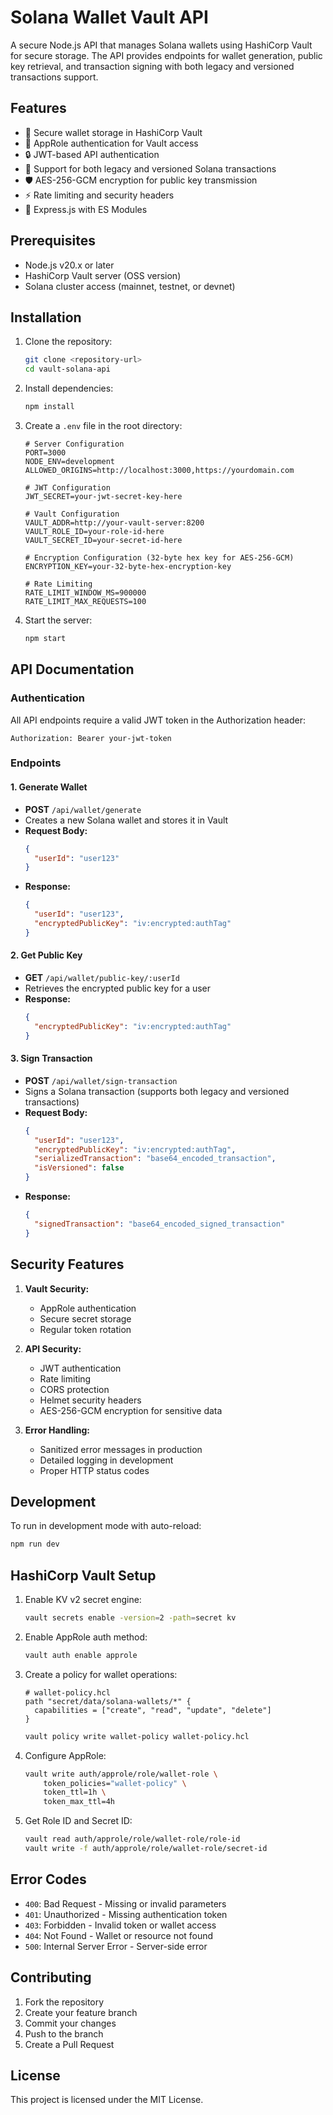 # Solana Wallet Vault API

A secure Node.js API that manages Solana wallets using HashiCorp Vault for secure storage. The API provides endpoints for wallet generation, public key retrieval, and transaction signing with both legacy and versioned transactions support.

## Features

- 🔐 Secure wallet storage in HashiCorp Vault
- 🔑 AppRole authentication for Vault access
- 🔒 JWT-based API authentication
- 📝 Support for both legacy and versioned Solana transactions
- 🛡️ AES-256-GCM encryption for public key transmission
- ⚡ Rate limiting and security headers
- 🚀 Express.js with ES Modules

## Prerequisites

- Node.js v20.x or later
- HashiCorp Vault server (OSS version)
- Solana cluster access (mainnet, testnet, or devnet)

## Installation

1. Clone the repository:
   ```bash
   git clone <repository-url>
   cd vault-solana-api
   ```

2. Install dependencies:
   ```bash
   npm install
   ```

3. Create a `.env` file in the root directory:
   ```env
   # Server Configuration
   PORT=3000
   NODE_ENV=development
   ALLOWED_ORIGINS=http://localhost:3000,https://yourdomain.com

   # JWT Configuration
   JWT_SECRET=your-jwt-secret-key-here

   # Vault Configuration
   VAULT_ADDR=http://your-vault-server:8200
   VAULT_ROLE_ID=your-role-id-here
   VAULT_SECRET_ID=your-secret-id-here

   # Encryption Configuration (32-byte hex key for AES-256-GCM)
   ENCRYPTION_KEY=your-32-byte-hex-encryption-key

   # Rate Limiting
   RATE_LIMIT_WINDOW_MS=900000
   RATE_LIMIT_MAX_REQUESTS=100
   ```

4. Start the server:
   ```bash
   npm start
   ```

## API Documentation

### Authentication

All API endpoints require a valid JWT token in the Authorization header:
```
Authorization: Bearer your-jwt-token
```

### Endpoints

#### 1. Generate Wallet
- **POST** `/api/wallet/generate`
- Creates a new Solana wallet and stores it in Vault
- **Request Body:**
  ```json
  {
    "userId": "user123"
  }
  ```
- **Response:**
  ```json
  {
    "userId": "user123",
    "encryptedPublicKey": "iv:encrypted:authTag"
  }
  ```

#### 2. Get Public Key
- **GET** `/api/wallet/public-key/:userId`
- Retrieves the encrypted public key for a user
- **Response:**
  ```json
  {
    "encryptedPublicKey": "iv:encrypted:authTag"
  }
  ```

#### 3. Sign Transaction
- **POST** `/api/wallet/sign-transaction`
- Signs a Solana transaction (supports both legacy and versioned transactions)
- **Request Body:**
  ```json
  {
    "userId": "user123",
    "encryptedPublicKey": "iv:encrypted:authTag",
    "serializedTransaction": "base64_encoded_transaction",
    "isVersioned": false
  }
  ```
- **Response:**
  ```json
  {
    "signedTransaction": "base64_encoded_signed_transaction"
  }
  ```

## Security Features

1. **Vault Security:**
   - AppRole authentication
   - Secure secret storage
   - Regular token rotation

2. **API Security:**
   - JWT authentication
   - Rate limiting
   - CORS protection
   - Helmet security headers
   - AES-256-GCM encryption for sensitive data

3. **Error Handling:**
   - Sanitized error messages in production
   - Detailed logging in development
   - Proper HTTP status codes

## Development

To run in development mode with auto-reload:
```bash
npm run dev
```

## HashiCorp Vault Setup

1. Enable KV v2 secret engine:
   ```bash
   vault secrets enable -version=2 -path=secret kv
   ```

2. Enable AppRole auth method:
   ```bash
   vault auth enable approle
   ```

3. Create a policy for wallet operations:
   ```hcl
   # wallet-policy.hcl
   path "secret/data/solana-wallets/*" {
     capabilities = ["create", "read", "update", "delete"]
   }
   ```
   ```bash
   vault policy write wallet-policy wallet-policy.hcl
   ```

4. Configure AppRole:
   ```bash
   vault write auth/approle/role/wallet-role \
       token_policies="wallet-policy" \
       token_ttl=1h \
       token_max_ttl=4h
   ```

5. Get Role ID and Secret ID:
   ```bash
   vault read auth/approle/role/wallet-role/role-id
   vault write -f auth/approle/role/wallet-role/secret-id
   ```

## Error Codes

- `400`: Bad Request - Missing or invalid parameters
- `401`: Unauthorized - Missing authentication token
- `403`: Forbidden - Invalid token or wallet access
- `404`: Not Found - Wallet or resource not found
- `500`: Internal Server Error - Server-side error

## Contributing

1. Fork the repository
2. Create your feature branch
3. Commit your changes
4. Push to the branch
5. Create a Pull Request

## License

This project is licensed under the MIT License. 
